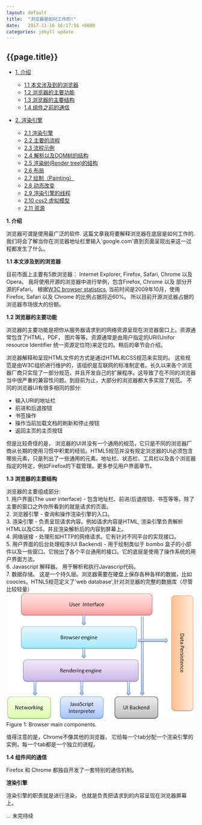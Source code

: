 ```yaml
---
layout: default
title:  "浏览器是如何工作的!"
date:   2017-11-16 16:17:56 +0800
categories: jekyll update
---
```

## {{page.title}}  

* [1. 介绍](#1)  
    * [1.1 本文涉及到的浏览器](#1.1)  
    * [1.2 浏览器的主要功能](#1.2)  
    * [1.3 浏览器的主要结构](#1.3)  
    * [1.4 组件之前的通信](#1.4)  

* [2. 渲染引擎](#2)
    * [2.1 渲染引擎](#2.1)
    * [2.2 主要的流程](#2.2)
    * [2.3 流程示例](#2.3)
    * [2.4 解析以及DOM树的结构](#2.4)
    * [2.5 渲染树(Render tree)的结构](#2.5)
    * [2.6 布局](#2.6)
    * [2.7 绘制（Painting）](#2.7)
    * [2.8 动态改变](#2.8)
    * [2.9 渲染引擎的线程](#2.9)
    * [2.10 css2 虚拟模型](#2.10)
    * [2.11 资源](#2.11)  


<span id="1"><b>1. 介绍</b></span>  

浏览器可谓是使用最广泛的软件. 这篇文章我将要解释浏览器在底层是如何工作的. 我们将会了解当你在浏览器地址栏里输入'google.com'直到页面呈现出来这一过程都发生了什么。

<span id="1.1"><b>1.1 本文涉及到的浏览器</b></span>  

目前市面上主要有5款浏览器： Internet Explorer, Firefox, Safari, Chrome 以及 Opera。
我将使用开源的浏览器中进行举例，包含Firefox, Chrome 以及 部分开源的Fafari。
根据[W3C browser statistics](http://www.w3schools.com/browsers/browsers_stats.asp), 当前时间是2009年10月，使用Firefox, Safari 以及 Chrome 的比例占据将近60%。
所以目前开源浏览器占据的浏览器市场很大的份额。

<span id="1.2"><b>1.2 浏览器的主要功能</b></span>  

浏览器的主要功能是把你从服务器请求到的网络资源呈现在浏览器窗口上。资源通常包含了HTML，PDF， 图片等等。资源通常是由用户指定的URI(Unifor resource Identifier 统一资源定位符)来定位的。稍后的章节会介绍。

浏览器解释和呈现HTML文件的方式是通过HTML和CSS规范来实现的。 这些规范是由W3C组织进行维护的，该组织是互联网的标准制定者。长久以来各个浏览器厂商只实现了一部分规范，并且开发自己的扩展程序。这导致了在不同的浏览器当中很严重的兼容性问题。到目前为止，大部分的浏览器都大多实现了规范。
不同的浏览器UI有很多相同的部分:  
* 输入URI的地址栏  
* 前进和后退按钮  
* 书签操作  
* 操作当前加载文档的刷新和停止按钮  
* 返回主页的主页按钮  

但是比较奇怪的是， 浏览器的UI并没有一个通用的规范，它只是不同的浏览器厂商从长期的使用习惯中积累的经验。HTML5规范并没有规定浏览器的UI必须包含哪些元素，只是列出了一些通用的元素。地址栏、状态栏、工具栏以及各个浏览器指定的特定，例如Firefox的下载管理。更多参见用户界面章节。

<span id="1.3"><b>1.3 浏览器的主要结构</b></span> 

浏览器的主要组成部分:  
    1. 用户界面(The user interface) - 包含地址栏、前进/后退按钮、书签等等。除了主要的窗口之外你所看到的就是请求的页面。  
    2. 浏览器引擎 - 查询和操作渲染引擎的入口。  
    3. 渲染引擎 - 负责呈现请求内容。例如请求内容是HTML, 渲染引擎负责解析HTML以及CSS，并且渲染解析后的内容到屏幕上。  
    4. 网络链接 - 处理形如HTTP的网络请求。它有针对不同平台的实现接口。  
    5. 用户界面的后台处理程序(UI Backend) - 用于绘制类似于 bombo 盒子的小部件以及一些窗口。它抛出了各个平台通用的接口。它的底层是使用了操作系统的用户界面方法。  
    6. Javascript 解释器。 用于解析和执行Javascrip代码。  
    7. 数据存储。 这是一个持久层。浏览器需要在硬盘上保存各种各样的数据，比如coocies。HTNL5规范定义了'web database',针对浏览器的完整的数据库（尽管比较轻量）  
    ![浏览器主要组成部分](/images/layers.png)  
        Figure 1: Browser main components.  

值得注意的是，Chrome不像其他的浏览器， 它给每一个tab分配一个渲染引擎的实例，每一个tab都是一个独立的进程。

<span id="1.4"><b>1.4 组件间的通信</b></span>  

Firefox 和 Chrome 都独自开发了一套特别的通信机制。

<b>渲染引擎</b>  

渲染引擎的职责就是进行渲染， 也就是负责把请求到的内容呈现在浏览器屏幕上。


... 未完待续
